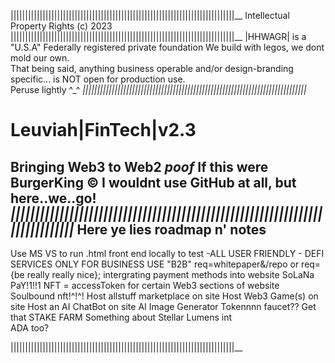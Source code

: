 |||||||||||||||||||||||||||||||||||||||||||||||||||||||||||||||||||||||||||||__
Intellectual Property Rights (c) 2023
|||||||||||||||||||||||||||||||||||||||||||||||||||||||||||||||||||||||||||||__
|HHWAGR| is a "U.S.A" Federally registered private foundation
We build with legos, we dont mold our own.  
That being said, anything business operable and/or design-branding specific...
is NOT open for production use.  
Peruse lightly ^_^ 
_|||||||||||||||||||||||||||||||||||||||||||||||||||||||||||||||||||||||||||||_
# Leuviah|FinTech|v2.3
Bringing Web3 to Web2
       *poof*
If this were BurgerKing &copy; I wouldnt use GitHub at all, but here..we..go!
_|||||||||||||||||||||||||||||||||||||||||||||||||||||||||||||||||||||||||||||_
Here ye lies roadmap n' notes
--
Use MS VS to run .html front end locally to test
-ALL USER FRIENDLY - DEFI SERVICES ONLY FOR BUSINESS USE "B2B"
																req=whitepaper&/repo
																	or req={be really really nice};
  intergrating <crypto> payment methods into website
  SoLaNa PaY!1!!1 
  NFT = accessToken for certain Web3 sections of website
  Soulbound nft!^!^!
  Host allstuff marketplace on site
  Host Web3 Game(s) on site
  Host an AI ChatBot on site
  AI Image Generator
  Tokennnn faucet??
  Get that STAKE 
  FARM
Something about Stellar Lumens int	
	ADA too? 
	
	

|||||||||||||||||||||||||||||||||||||||||||||||||||||||||||||||||||||||||||||__	
